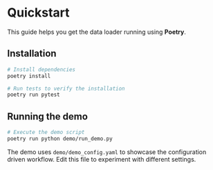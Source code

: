 # Quickstart

This guide helps you get the data loader running using **Poetry**.

## Installation

```bash
# Install dependencies
poetry install

# Run tests to verify the installation
poetry run pytest
```

## Running the demo

```bash
# Execute the demo script
poetry run python demo/run_demo.py
```

The demo uses `demo/demo_config.yaml` to showcase the configuration driven
workflow. Edit this file to experiment with different settings.
